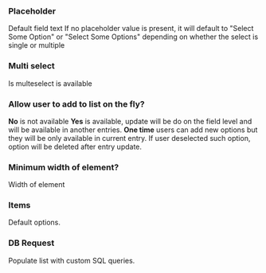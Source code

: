 ### Placeholder ###
Default field text If no placeholder value is present, it will default to "Select Some Option" or "Select Some Options" depending on whether the select is single or multiple

### Multi select ###
Is multeselect is available

### Allow user to add to list on the fly? ###
**No** is not available
**Yes** is available, update will be do on the field level and will be available in another entries.
**One time** users can add new options but they will be only available in current entry. If user deselected such option, option will be deleted after entry update.

### Minimum width of element? ###
Width of element

### Items ###
Default options.

### DB Request ### 
Populate list with custom SQL queries.